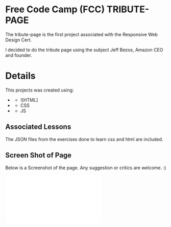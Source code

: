 # Free Code Camp (FCC) TRIBUTE-PAGE
The tribute-page is the first project associated with the Responsive Web Design Cert.

I decided to do the tribute page using the subject Jeff Bezos, Amazon CEO and founder.

# Details
This projects was created using:
* - ![HTML]
* - CSS
* - JS

## Associated Lessons
The JSON files from the exercises done to learn css and html are included.

## Screen Shot of Page
Below is a Screenshot of the page. Any suggestion or critics are welcome. :)

![Screenshot of the Page](index.pdf)

